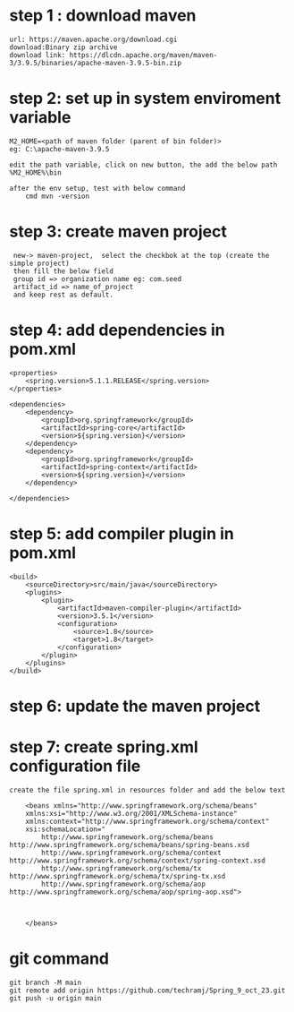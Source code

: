 # step  1 : download maven
    url: https://maven.apache.org/download.cgi
    download:Binary zip archive
    download link: https://dlcdn.apache.org/maven/maven-3/3.9.5/binaries/apache-maven-3.9.5-bin.zip

# step 2: set up in system enviroment variable
    M2_HOME=<path of maven folder (parent of bin folder)>
    eg: C:\apache-maven-3.9.5

    edit the path variable, click on new button, the add the below path
    %M2_HOME%\bin

    after the env setup, test with below command
        cmd mvn -version

# step 3: create maven project
     new-> maven-project,  select the checkbok at the top (create the simple project)
     then fill the below field
     group id => organization name eg: com.seed
     artifact_id => name_of_project
     and keep rest as default.


# step 4: add dependencies in pom.xml
    <properties>
		<spring.version>5.1.1.RELEASE</spring.version>
	</properties>

	<dependencies>
		<dependency>
			<groupId>org.springframework</groupId>
			<artifactId>spring-core</artifactId>
			<version>${spring.version}</version>
		</dependency>
		<dependency>
			<groupId>org.springframework</groupId>
			<artifactId>spring-context</artifactId>
			<version>${spring.version}</version>
		</dependency>

	</dependencies>


# step 5: add compiler plugin in pom.xml
    <build>
		<sourceDirectory>src/main/java</sourceDirectory>
		<plugins>
			<plugin>
				<artifactId>maven-compiler-plugin</artifactId>
				<version>3.5.1</version>
				<configuration>
					<source>1.8</source>
					<target>1.8</target>
				</configuration>
			</plugin>
		</plugins>
	</build>

# step 6: update the maven project

# step 7: create spring.xml configuration file
    create the file spring.xml in resources folder and add the below text

        <beans xmlns="http://www.springframework.org/schema/beans"
        xmlns:xsi="http://www.w3.org/2001/XMLSchema-instance"
        xmlns:context="http://www.springframework.org/schema/context"
        xsi:schemaLocation="
            http://www.springframework.org/schema/beans http://www.springframework.org/schema/beans/spring-beans.xsd
            http://www.springframework.org/schema/context http://www.springframework.org/schema/context/spring-context.xsd
            http://www.springframework.org/schema/tx http://www.springframework.org/schema/tx/spring-tx.xsd
            http://www.springframework.org/schema/aop http://www.springframework.org/schema/aop/spring-aop.xsd">

    

        </beans>


  

  # git command
    git branch -M main
    git remote add origin https://github.com/techramj/Spring_9_oct_23.git
    git push -u origin main